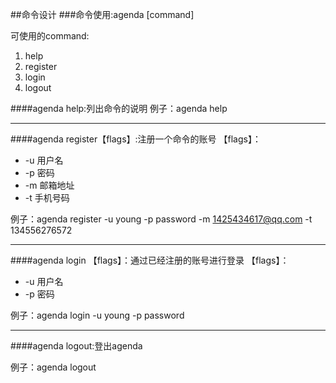 ##命令设计
###命令使用:agenda [command]

可使用的command:
1. help
2. register
3. login
4. logout

####agenda help:列出命令的说明
例子：agenda help
***
####agenda register【flags】:注册一个命令的账号
【flags】：
+ -u 用户名
+ -p 密码
+ -m 邮箱地址
+ -t 手机号码

例子：agenda register -u young -p password -m 1425434617@qq.com -t 134556276572

 ***
####agenda login 【flags】：通过已经注册的账号进行登录
【flags】：
+ -u 用户名
+ -p 密码

例子：agenda login -u young -p password

***

####agenda logout:登出agenda

例子：agenda logout
